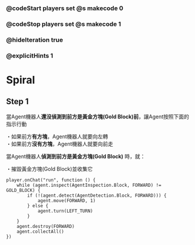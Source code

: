 ### @codeStart players set @s makecode 0
### @codeStop players set @s makecode 1

### @hideIteration true 
### @explicitHints 1


# Spiral

## Step 1
<p>當Agent機器人<strong>還沒偵測到前方是黃金方塊(Gold Block)前</strong>，讓Agent按照下面的指示行動<br>
</p>
<p>
・如果前方<strong>有方塊</strong>，Agent機器人就要向左轉<br>
・如果前方<strong>沒有方塊</strong>，Agent機器人就要向前走
</p>
<p>當Agent機器人<strong>偵測到前方是黃金方塊(Gold Block)</strong> 時，就：<br></p>
<p>・摧毀黃金方塊(Gold Block)並收集它</p>

```ghost
player.onChat("run", function () {
    while (agent.inspect(AgentInspection.Block, FORWARD) != GOLD_BLOCK) {
        if (!(agent.detect(AgentDetection.Block, FORWARD))) {
            agent.move(FORWARD, 1)
        } else {
            agent.turn(LEFT_TURN)
        }
    }
    agent.destroy(FORWARD)
    agent.collectAll()
})
```

